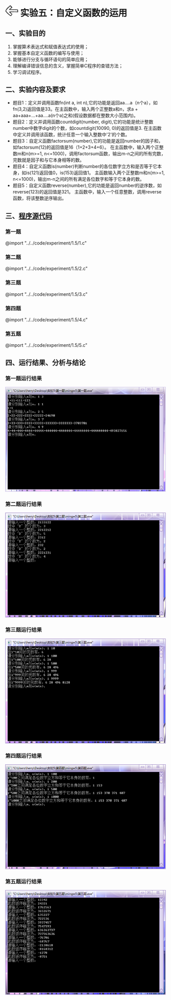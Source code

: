 # [<img style="width:40px;transform:rotate(180deg);" src="../../../assets/image/back.jpg"/>](../index.md) 实验五：自定义函数的运用

## 一、实验目的

1. 掌握算术表达式和赋值表达式的使用；
2. 掌握基本自定义函数的编写与使用；
3. 能够进行分支与循环语句的简单应用；
4. 理解编译错误信息的含义，掌握简单C程序的查错方法；
5. 学习调试程序。

## 二、实验内容及要求

* 题目1：定义并调用函数fn(int a, int n),它的功能是返回aa....a（n个a），如fn(3,2)返回值是33。在主函数中，输入两个正整数a和n，求a + aa+aaa+...+aa....a(n个a)之和(假设数据都在整数大小范围内)。
* 题目2：定义并调用函数countdigit(number, digit),它的功能是统计整数number中数字digit的个数，如countdigit(10090, 0)的返回值是3. 在主函数中定义并调用该函数，统计任意一个输入整数中'2'的个数。
* 题目3：自定义函数factorsum(number),它的功能是返回number的因子和，如factorsum(12)的返回值是16（1+2+3+4+6）。 在主函数中，输入两个正整数m和n(m>=1, n<=1000)，调用factorsum函数，输出m-n之间的所有完数，完数就是因子和与它本身相等的数。
* 题目4：自定义函数is(number)判断number的各位数字立方和是否等于它本身，如is(121)返回值0，is(153)返回值1。 主函数输入两个正整数m和n(m>=1, n<=1000)，输出m-n之间的所有满足各位数字和等于它本身的数。
* 题目5：自定义函数reverse(number),它的功能是返回number的逆序数，如reverse(123)的返回值是321。 主函数中，输入一个任意整数，调用reverse函数，将该整数逆序输出。

## 三、[程序源代码](../../code/index.md)

### 第一题

@import "../../code/experiment/1.5/1.c"

### 第二题

@import "../../code/experiment/1.5/2.c"

### 第三题

@import "../../code/experiment/1.5/3.c"

### 第四题

@import "../../code/experiment/1.5/4.c"

### 第五题

@import "../../code/experiment/1.5/5.c"

## 四、运行结果、分析与结论

### 第一题运行结果

![1.5.1](../image/experiment/1.5.1.png)

### 第二题运行结果

![1.5.2](../image/experiment/1.5.2.png)

### 第三题运行结果

![1.5.3](../image/experiment/1.5.3.png)

### 第四题运行结果

![1.5.4](../image/experiment/1.5.4.png)

### 第五题运行结果

![1.5.5](../image/experiment/1.5.5.png)